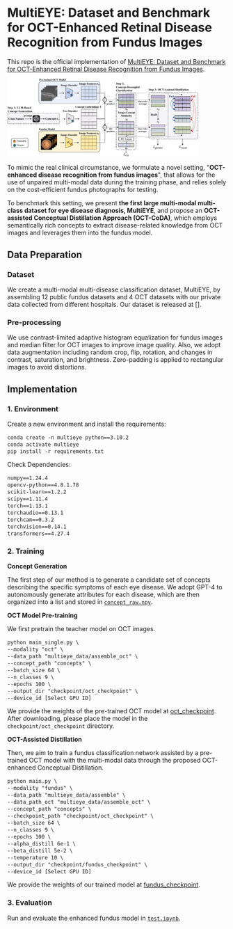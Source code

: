 # MultiEYE: Dataset and Benchmark for OCT-Enhanced Retinal Disease Recognition from Fundus Images

This repo is the official implementation of <u>MultiEYE: Dataset and Benchmark for OCT-Enhanced Retinal Disease Recognition from Fundus Images</u>.

<img src="figure\framework.png" style="zoom:43%;" />

To mimic the real clinical circumstance, we formulate a novel setting, "**OCT-enhanced disease recognition from fundus images**", that allows for the use of unpaired multi-modal data during the training phase, and relies solely on the cost-efficient fundus photographs for testing.

To benchmark this setting, we present **the first large multi-modal multi-class dataset for eye disease diagnosis, MultiEYE**, and propose an **OCT-assisted Conceptual Distillation Approach (OCT-CoDA)**, which employs semantically rich concepts to extract disease-related knowledge from OCT images and leverages them into the fundus model.

## Data Preparation

### Dataset

We create a multi-modal multi-disease classification dataset, MultiEYE, by assembling 12 public fundus datasets and 4 OCT datasets with our private data collected from different hospitals. Our dataset is released at [].

### Pre-processing

We use contrast-limited adaptive histogram equalization for fundus images and median filter for OCT images to improve image quality. Also, we adopt data augmentation including random crop, flip, rotation, and changes in contrast, saturation, and brightness. Zero-padding is applied to rectangular images to avoid distortions.

## Implementation

### 1. Environment

Create a new environment and install the requirements:

```shell
conda create -n multieye python==3.10.2
conda activate multieye
pip install -r requirements.txt
```

Check Dependencies:

```
numpy==1.24.4
opencv-python==4.8.1.78
scikit-learn==1.2.2
scipy==1.11.4
torch==1.13.1
torchaudio==0.13.1
torchcam==0.3.2
torchvision==0.14.1
transformers==4.27.4
```

### 2. Training

**Concept Generation**

The first step of our method is to generate a candidate set of concepts describing the specific symptoms of each eye disease. We adopt GPT-4 to autonomously generate attributes for each disease, which are then organized into a list and stored in [`concept_raw.npy`](concepts/concept_raw.npy).

**OCT Model Pre-training**

We first pretrain the teacher model on OCT images.

```shell
python main_single.py \
--modality "oct" \
--data_path "multieye_data/assemble_oct" \
--concept_path "concepts" \
--batch_size 64 \
--n_classes 9 \
--epochs 100 \
--output_dir "checkpoint/oct_checkpoint" \
--device_id [Select GPU ID]
```

We provide the weights of the pre-trained OCT model at [oct_checkpoint](https://hkustconnect-my.sharepoint.com/:f:/g/personal/lwangdk_connect_ust_hk/Eoe0ba8DVtlAsVFohquw2nEB198xIETqtqwkqnci46Yv7g?e=8UgBZI). After downloading, please place the model in the `checkpoint/oct_checkpoint` directory.

**OCT-Assisted Distillation**

Then, we aim to train a fundus classification network assisted by a pre-trained OCT model with the multi-modal data through the proposed OCT-enhanced Conceptual Distillation. 

```shell
python main.py \
--modality "fundus" \
--data_path "multieye_data/assemble" \
--data_path_oct "multieye_data/assemble_oct" \
--concept_path "concepts" \
--checkpoint_path "checkpoint/oct_checkpoint" \ 
--batch_size 64 \
--n_classes 9 \
--epochs 100 \
--alpha_distill 6e-1 \
--beta_distill 5e-2 \
--temperature 10 \
--output_dir "checkpoint/fundus_checkpoint" \
--device_id [Select GPU ID]
```

We provide the weights of our trained model at [fundus_checkpoint](https://hkustconnect-my.sharepoint.com/:f:/g/personal/lwangdk_connect_ust_hk/Eoe0ba8DVtlAsVFohquw2nEB198xIETqtqwkqnci46Yv7g?e=8UgBZI).

### 3. Evaluation

Run and evaluate the enhanced fundus model in [`test.ipynb`](test.ipynb).

